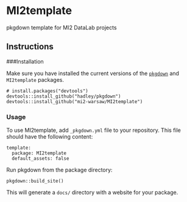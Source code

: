 # MI2template
pkgdown template for MI2 DataLab projects

## Instructions

###Installation

Make sure you have installed the current versions of the [`pkgdown`](https://github.com/hadley/pkgdown) and `MI2template` packages. 

```
# install.packages("devtools")
devtools::install_github("hadley/pkgdown")
devtools::install_github("mi2-warsaw/MI2template")
```

### Usage

To use MI2template, add `_pkgdown.yml` file to your repository. 
This file should have the following content:

```
template:
  package: MI2template
  default_assets: false
```


Run pkgdown from the package directory:
```
pkgdown::build_site()
```
This will generate a `docs/` directory with a website for your package.


